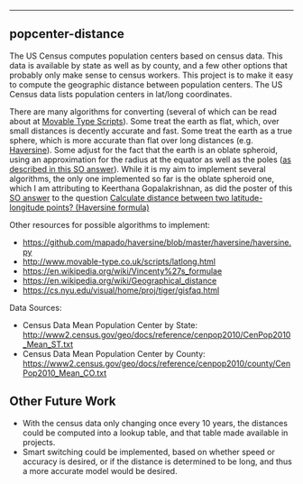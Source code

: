 -----
popcenter-distance
-----


The US Census computes population centers based on census data. This data is
available by state as well as by county, and a few other options that probably
only make sense to census workers. This project is to make it easy to compute
the geographic distance between population centers. The US Census data lists
population centers in lat/long coordinates.

There are many algorithms for converting (several of which can be read about
at [Movable Type Scripts](http://www.movable-type.co.uk/scripts/latlong.html)).
Some treat the earth as flat, which, over small distances is decently accurate 
and fast. Some treat the earth as a true sphere, which is more accurate than
flat over long distances (e.g.
[Haversine](https://en.wikipedia.org/wiki/Haversine_formula)). Some adjust for
the fact that the earth is an oblate spheroid, using an approximation for
the radius at the equator as well as the poles 
([as described in this SO answer](https://stackoverflow.com/a/37870363/2364215)).
While it is my aim to implement several algorithms, the only one implemented so
far is the oblate spheroid one, which I am attributing to Keerthana
Gopalakrishnan, as did the poster of this
[SO answer](https://stackoverflow.com/a/49916544/2364215) to the question
[Calculate distance between two latitude-longitude points? (Haversine formula)](https://stackoverflow.com/questions/27928/calculate-distance-between-two-latitude-longitude-points-haversine-formula)


Other resources for possible algorithms to implement:

* https://github.com/mapado/haversine/blob/master/haversine/haversine.py
* http://www.movable-type.co.uk/scripts/latlong.html
* https://en.wikipedia.org/wiki/Vincenty%27s_formulae
* https://en.wikipedia.org/wiki/Geographical_distance
* https://cs.nyu.edu/visual/home/proj/tiger/gisfaq.html

Data Sources:

* Census Data Mean Population Center by State:
    http://www2.census.gov/geo/docs/reference/cenpop2010/CenPop2010_Mean_ST.txt
* Census Data Mean Population Center by County:
    https://www2.census.gov/geo/docs/reference/cenpop2010/county/CenPop2010_Mean_CO.txt

Other Future Work
-------
* With the census data only changing once every 10 years, the distances could be
computed into a lookup table, and that table made available in projects.
* Smart switching could be implemented, based on whether speed or accuracy is
desired, or if the distance is determined to be long, and thus a more accurate
model would be desired.
